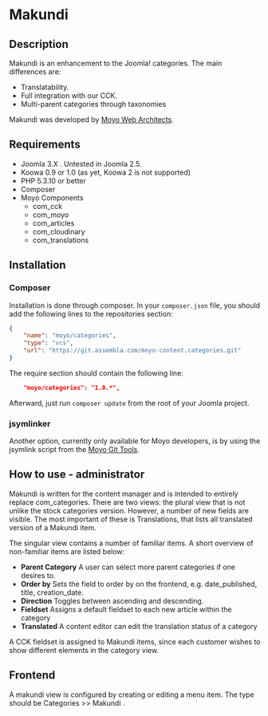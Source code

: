 # Makundi

## Description

Makundi is an enhancement to the Joomla! categories. The main differences are:

* Translatability.
* Full integration with our CCK.
* Multi-parent categories through taxonomies

Makundi was developed by [Moyo Web Architects](http://moyoweb.nl).

## Requirements

* Joomla 3.X . Untested in Joomla 2.5.
* Koowa 0.9 or 1.0 (as yet, Koowa 2 is not supported)
* PHP 5.3.10 or better
* Composer
* Moyo Components
    * com_cck
    * com_moyo
    * com_articles
    * com_cloudinary
    * com_translations

## Installation

### Composer

Installation is done through composer. In your `composer.json` file, you should add the following lines to the repositories
section:

```json
{
    "name": "moyo/categories",
    "type": "vcs",
    "url": "https://git.assembla.com/moyo-content.categories.git"
}
```

The require section should contain the following line:

```json
    "moyo/categories": "1.0.*",
```

Afterward, just run `composer update` from the root of your Joomla project.

### jsymlinker

Another option, currently only available for Moyo developers, is by using the jsymlink script from the [Moyo Git
Tools](https://github.com/derjoachim/moyo-git-tools).

## How to use - administrator

Makundi is written for the content manager and is intended to entirely replace com_categories. There are two views: the
plural view that is not unlike the stock categories version. However, a number of new fields are visible. The most
important of these is Translations, that lists all translated version of a Makundi item.

The singular view contains a number of familiar items. A short overview of non-familiar items are listed below:

* **Parent Category** A user can select more parent categories if one desires to.
* **Order by** Sets the field to order by on the frontend, e.g. date_published, title, creation_date.
* **Direction** Toggles between ascending and descending.
* **Fieldset** Assigns a default fieldset to each new article within the category
* **Translated** A content editor can edit the translation status of a category

A CCK fieldset is assigned to Makundi items, since each customer wishes to show different elements in the category view.

## Frontend

A makundi view is configured by creating or editing a menu item. The type should be Categories >> Makundi .
